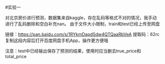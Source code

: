 #实验一

对北京房价进行预测，数据集来自kaggle，存在乱码等格式不对的情况，我手动进行了乱码删除和空白补充nan。
由于文件大小限制，train和test已经上传至网盘

链接：https://pan.baidu.com/s/1RYkmDapdSdw4QTQaaRbVeA  提取码：62rc 
复制这段内容后打开百度网盘手机App，操作更方便哦

注意：test中已经输出保存了预测的结果，使用时应当删去true_price和total_price
